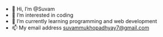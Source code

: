 - 👋 Hi, I’m @Suvam
- 👀 I’m interested in coding 
- 🌱 I’m currently learning programming and web development 
- 📫 My email address suvammukhopadhyay7@gmail.com 

<!---
Suvam826/Suvam826 is a ✨ special ✨ repository because its `README.md` (this file) appears on your GitHub profile.
You can click the Preview link to take a look at your changes.
--->
